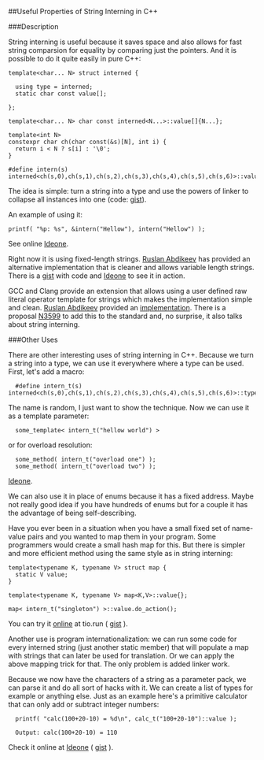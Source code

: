 
##Useful Properties of String Interning in C++

###Description

  String interning is useful because it saves space and also allows for fast string comparsion
  for equality by comparing just the pointers. And it is possible to do it quite easily in pure
  C++:

    template<char... N> struct interned {
      
      using type = interned;
      static char const value[];
      
    };
    
    template<char... N> char const interned<N...>::value[]{N...};
    
    template<int N>
    constexpr char ch(char const(&s)[N], int i) {
      return i < N ? s[i] : '\0';
    }
    
    #define intern(s) interned<ch(s,0),ch(s,1),ch(s,2),ch(s,3),ch(s,4),ch(s,5),ch(s,6)>::value

  The idea is simple: turn a string into a type and use the powers of linker to collapse all
  instances into one (code: [gist][gist0]).

  An example of using it:

    printf( "%p: %s", &intern("Hellow"), intern("Hellow") );

  See online [Ideone][ide0].

  Right now it is using fixed-length strings. [Ruslan Abdikeev][a] has provided an  alternative 
  implementation that is cleaner and allows variable length strings. There is a [gist][gista0] 
  with code and [Ideone][idea0] to see it in action.

  GCC and Clang provide an extension that allows using a user defined raw literal operator template
  for strings which makes the implementation simple and clean. [Ruslan Abdikeev][a] provided an
  [implementation][gista1]. There is a proposal [N3599][] to add this to the standard and, no
  surprise, it also talks about string interning.


###Other Uses

  There are other interesting uses of string interning in C++. Because we turn a string into a 
  type, we can use it everywhere where a type can be used. First, let's add a macro:

      #define intern_t(s) interned<ch(s,0),ch(s,1),ch(s,2),ch(s,3),ch(s,4),ch(s,5),ch(s,6)>::type

  The name is random, I just want to show the technique. Now we can use it as a template 
  parameter:

      some_template< intern_t("hellow world") >

  or for overload resolution:

      some_method( intern_t("overload one") );
      some_method( intern_t("overload two") );

  [Ideone][ide1].

  We can also use it in place of enums because it has a fixed address. Maybe not really good idea 
  if you have hundreds of enums but for a couple it has the advantage of being self-describing.

  Have you ever been in a situation when you have a small fixed set of name-value pairs and you
  wanted to map them in your program. Some programmers would create a small hash map for this.
  But there is simpler and more efficient method using the same style as in string interning:

    template<typename K, typename V> struct map {
      static V value;
    }
    
    template<typename K, typename V> map<K,V>::value{};
    
    map< intern_t("singleton") >::value.do_action();

  You can try it [online][tio0] at tio.run ( [gist][gist2] ).

  Another use is program internationalization: we can run some code for every interned string 
  (just another static member) that will populate a map with strings that can later be used
  for translation. Or we can apply the above mapping trick for that. The only problem is added
  linker work.

  Because we now have the characters of a string as a parameter pack, we can parse it and do all 
  sort of hacks with it. We can create a list of types for example or anything else. Just as an 
  example here's a primitive calculator that can only add or subtract integer numbers:

      printf( "calc(100+20-10) = %d\n", calc_t("100+20-10")::value );
      
      Output: calc(100+20-10) = 110

  Check it online at [Ideone][ide2] ( [gist][gist1] ).


  [gist0]: https://gist.github.com/alexpolt/44540ff2cfb81e312245cc5d2d6cb859 "C++ String Interning"
  [gist1]: https://gist.github.com/alexpolt/aee1b6a8ac3d229fa36ada466f079c1e "C++ String Interning Calculator"
  [gist2]: https://gist.github.com/alexpolt/10315cf1b3bb1e5888983b6db63b62f4 "C++ Mapping String Keys to Values at Compile Time"
  [ide0]: https://ideone.com/GigbNk "C++ String Interning Example"
  [ide1]: https://ideone.com/q3329k "C++ String Interning Example"
  [ide2]: https://ideone.com/7Y0SvG "C++ String Interning Calculator Example"
  [a]: https://twitter.com/aruslan "Ruslan Abdikeev"
  [gista0]: https://gist.github.com/alexpolt/5481a5db94ff94647bb0d114e322f0b9 "C++ String Interning"
  [gista1]: https://gist.github.com/alexpolt/532b48b9353e98e276b79296ec9f4ab6 "C++ String Interning"
  [idea0]: https://ideone.com/4oKRMR "C++ String Interning Example"
  [N3599]: http://open-std.org/JTC1/SC22/WG21/docs/papers/2013/n3599.html "Literal operator templates for strings"


  [tio0]: https://tio.run/##jVJNa8JAED1nf8VgaU0glX4XkphC6aUIOYkXFdluVrsQNyG7KW3F325nzSaxLZaenmbmvX3zZlhRnK8Y2@1OhGRZlXKImNKpyGMCRPN1kVHNI/ZKy8FgAEkMSpcV0yCk5qXkKWyIUykhV6A/Cg7DthASAEdpqgUDQweWS6XhjWYVn85Dsg2PPHDQ3GhFCdbiILDkjfn7nY@dyCV7Gn8vSqvy6nZq7pnypsncN6ogPDQOUHJdlRIERJDAA6ipmEMA/dlFHw0ScpLypZDc@lhoV3mdJxRX/oXn7/HS4pXFa4s3Fm8t3lm893AckxgOYRM1IWZc59JESpx2NNMl6ZrDOCZO2@SOzQSOI5YujG0yMBx2VnvpS89rCh52OkWJxaXbe5ZCC5qJT7O1p8fu4QBO1Uz2/FbQC5HHM8XhKP9v8tZM8paLFNJ8QZkWaLz23Yh1/OCgBYVqOm6Z/E5i5EP7e9Ke5JoW@6Xao5vUtxb@T2Ni6NHInzRnthlttkeYMdQXv@J60W1taBXaLzGyza2tqainxhS/UaIf24Lm7cFBFCiyJbvdFw

